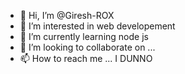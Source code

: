 - 👋 Hi, I’m @Giresh-ROX
- 👀 I’m interested in web developement
- 🌱 I’m currently learning node js
- 💞️ I’m looking to collaborate on ... 
- 📫 How to reach me ... I DUNNO

<!---
Giresh-ROX/Giresh-ROX is a ✨ special ✨ repository because its `README.md` (this file) appears on your GitHub profile.
You can click the Preview link to take a look at your changes.
--->
